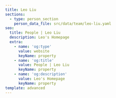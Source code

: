 ```yaml
---
title: Leo Liu
sections:
  - type: person_section
    person_data_file: src/data/team/leo-liu.yaml
seo:
  title: People | Leo Liu
  description: Leo's Homepage
  extra:
    - name: 'og:type'
      value: website
      keyName: property
    - name: 'og:title'
      value: People | Leo Liu
      keyName: property
    - name: 'og:description'
      value: Leo's Homepage
      keyName: property
template: advanced
---
```

